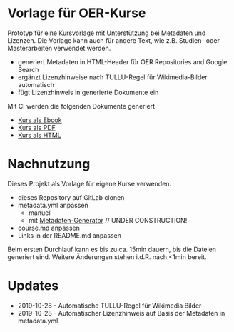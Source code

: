 # Vorlage für OER-Kurse

Prototyp für eine Kursvorlage mit Unterstützung bei Metadaten und Lizenzen. Die Vorlage kann auch für andere Text, wie z.B. Studien- oder Masterarbeiten verwendet werden.

* generiert Metadaten in HTML-Header für OER Repositories and Google Search
* ergänzt Lizenzhinweise nach TULLU-Regel für Wikimedia-Bilder automatisch
* fügt Lizenzhinweis in generierte Dokumente ein

Mit CI werden die folgenden Dokumente generiert

* [Kurs als Ebook](https://krischl.gitlab.io/oer-kurse/course.epub)
* [Kurs als PDF](https://krischl.gitlab.io/oer-kurse/course.pdf)
* [Kurs als HTML](https://krischl.gitlab.io/oer-kurse/index.html)

# Nachnutzung

Dieses Projekt als Vorlage für eigene Kurse verwenden.

* dieses Repository auf GitLab clonen
* metadata.yml anpassen
    * manuell
    * mit [Metadaten-Generator](https://tibhannover.gitlab.io/oer/course-metadata-gitlab-form/metadata-generator.html) // UNDER CONSTRUCTION!
* course.md anpassen
* Links in der README.md anpassen

Beim ersten Durchlauf kann es bis zu ca. 15min dauern, bis die Dateien generiert sind. Weitere Änderungen stehen i.d.R. nach <1min bereit.


# Updates

* 2019-10-28 - Automatische TULLU-Regel für Wikimedia Bilder
* 2019-10-28 - Automatischer Lizenzhinweis auf Basis der Metadaten in metadata.yml
